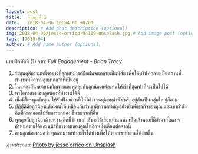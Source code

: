 ```yaml
---
layout: post
title:  ท้ายบทที่ 1
date:   2018-04-06 10:54:00 +0700
description: # Add post description (optional)
img: 2018-04-06/jesse-orrico-94169-unsplash.jpg # Add image post (optional)
tags: [2018-04]
author: # Add name author (optional)
---
```

แบบฝึกหัดที่ (1) จาก: *Full Engagement - Brian Tracy*
1. ระบุพฤติกรรมหนึ่งอย่างที่คุณสามารถฝึกฝนจนกลายเป็นนิสัย เพื่อให้บริษัทกลายเป็นสถานที่ทำงานที่มีความสุขมากกว่าที่เป็นอยู่
2. ในแต่ละวันพยายามทักทายและพูดคุยกับลูกน้องแต่ละคนให้เช้าที่สุดเท่าที่จะเป็นไปได้
3. หาโอกาสชมเชยลูกน้องที่ทำงานได้ดี
4. เมื่อมีใครพูดกับคุณ ให้รับฟังอย่างตั้งใจไม่ว่าจะอยู่ตามลำพัง หรืออยู่กันเป็นกลุ่มใหญ่ก็ตาม
5. ปฏิบัติต่อลูกน้องแต่ละคนให้เหมือนกับว่าเขามีความสำคัญอย่างยิ่งต่อธุรกิจของคุณ และเขากำลังคิดที่จะลาออกไปรับการยกย่อง ชื่นชมจากที่อื่น
6. พูดคุยกับลูกน้องด้วยความคิดที่ว่า เขากำลังจะได้เลื่อนตำแหน่ง เป็นเจ้านายที่มีอำนาจในการกำหนดรายได้และหน้าที่การงานของคุณในอีกหนึ่งเดือนต่อจากนี้
7. ถามลูกน้องเสมอว่า คุณสามารถทำอะไรได้บ้างเพื่อให้พวกเขาทำงานได้ง่ายขึ้น

*ภาพประกอบ:* [Photo by jesse orrico on Unsplash](https://unsplash.com/@jessedo81)
